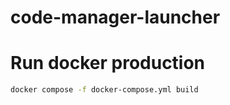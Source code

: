 # code-manager-launcher

# Run docker production

```bash
docker compose -f docker-compose.yml build
```
